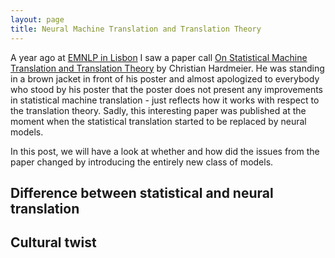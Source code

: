 ```yaml
---
layout: page
title: Neural Machine Translation and Translation Theory
---
```


A year ago at [EMNLP in Lisbon](http://www.emnlp2015.org/) I saw a paper call
[On Statistical Machine Translation and Translation
Theory](http://www.emnlp2015.org/proceedings/DiscoMT/pdf/DiscoMT22.pdf) by
Christian Hardmeier. He was standing in a brown jacket in front of his poster
and almost apologized to everybody who stood by his poster that the poster
does not present any improvements in statistical machine translation - just
reflects how it works with respect to the translation theory. Sadly, this
interesting paper was published at the moment when the statistical translation
started to be replaced by neural models.

In this post, we will have a look at whether and how did the issues from the
paper changed by introducing the entirely new class of models.

## Difference between statistical and neural translation

## Cultural twist
